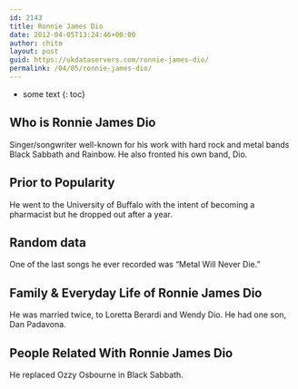 ```yaml
---
id: 2143
title: Ronnie James Dio
date: 2012-04-05T13:24:46+00:00
author: chito
layout: post
guid: https://ukdataservers.com/ronnie-james-dio/
permalink: /04/05/ronnie-james-dio/
---
```


* some text
{: toc}
          
          
## Who is  Ronnie James Dio
                  
                  
                  
Singer/songwriter well-known for his work with hard rock and metal bands Black Sabbath and Rainbow. He also fronted his own band, Dio.
                  
                
                
                
## Prior to Popularity 
                  
                  
                  
He went to the University of Buffalo with the intent of becoming a pharmacist but he dropped out after a year.
                  
                
                
                
## Random data 
                  
                  
                  
One of the last songs he ever recorded was &#8220;Metal Will Never Die.&#8221;
                  
                
                
                
## Family & Everyday Life of Ronnie James Dio
                  
                  
                  
He was married twice, to Loretta Berardi and Wendy Dio. He had one son, Dan Padavona.
                  
                
                
                
## People Related With  Ronnie James Dio
                  
                  
                  
He replaced Ozzy Osbourne in Black Sabbath.
                  
                
              
            
          
          
          
    
    
  
